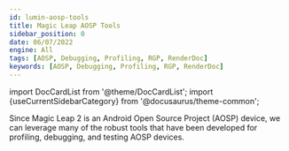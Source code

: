```yaml
---
id: lumin-aosp-tools
title: Magic Leap AOSP Tools
sidebar_position: 0
date: 06/07/2022
engine: All
tags: [AOSP, Debugging, Profiling, RGP, RenderDoc]
keywords: [AOSP, Debugging, Profiling, RGP, RenderDoc]
---
```

import DocCardList from '@theme/DocCardList';
import {useCurrentSidebarCategory} from '@docusaurus/theme-common';

Since Magic Leap 2 is an Android Open Source Project (AOSP) device, we can leverage many of the robust tools that have been developed for profiling, debugging, and testing AOSP devices.

<DocCardList items={useCurrentSidebarCategory().items}/>
